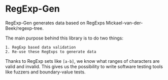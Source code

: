 RegExp-Gen
===========

RegExp-Gen generates data based on RegExps Mickael-van-der-Beek/regexp-tree.

The main purpose behind this library is to do two things:

	1. RegExp based data validation
	2. Re-use these RegExps to generate data

Thanks to RegExp sets like ```[a-b]```, we know what ranges of characters are valid and invalid.
This gives us the possibility to write software testing tools like fuzzers and boundary-value tests.
